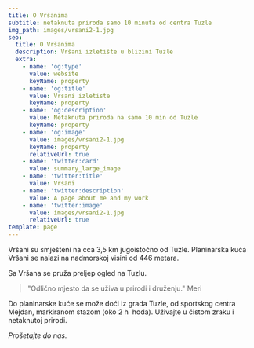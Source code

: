 ```yaml
---
title: O Vršanima
subtitle: netaknuta priroda samo 10 minuta od centra Tuzle
img_path: images/vrsani2-1.jpg
seo:
  title: O Vršanima
  description: Vršani izletište u blizini Tuzle
  extra:
    - name: 'og:type'
      value: website
      keyName: property
    - name: 'og:title'
      value: Vrsani izletiste
      keyName: property
    - name: 'og:description'
      value: Netaknuta priroda na samo 10 min od Tuzle
      keyName: property
    - name: 'og:image'
      value: images/vrsani2-1.jpg
      keyName: property
      relativeUrl: true
    - name: 'twitter:card'
      value: summary_large_image
    - name: 'twitter:title'
      value: Vrsani
    - name: 'twitter:description'
      value: A page about me and my work
    - name: 'twitter:image'
      value: images/vrsani2-1.jpg
      relativeUrl: true
template: page
---
```

Vršani  su smješteni na cca 3,5 km jugoistočno od Tuzle. Planinarska kuća Vršani se nalazi na nadmorskoj visini od 446 metara.

Sa Vršana se pruža preljep ogled na Tuzlu.

> "Odlično mjesto da se uživa u prirodi i druženju."
> Meri

Do planinarske kuće se može doći iz grada Tuzle, od sportskog centra Mejdan, markiranom stazom (oko 2 h  hoda). Uživajte u čistom zraku i netaknutoj prirodi.

*Prošetajte do nas.*
